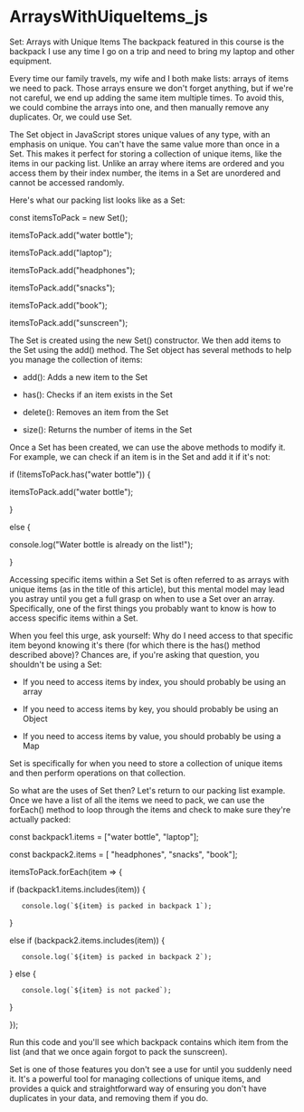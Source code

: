 # ArraysWithUiqueItems_js

Set: Arrays with Unique Items
The backpack featured in this course is the backpack I use any time I go on a trip and need to bring my laptop and other equipment.

Every time our family travels, my wife and I both make lists: arrays of items we need to pack. Those arrays ensure we don't forget anything, but if we're not careful, we end up adding the same item multiple times. To avoid this, we could combine the arrays into one, and then manually remove any duplicates. Or, we could use Set.

The Set object in JavaScript stores unique values of any type, with an emphasis on unique. You can't have the same value more than once in a Set. This makes it perfect for storing a collection of unique items, like the items in our packing list. Unlike an array where items are ordered and you access them by their index number, the items in a Set are unordered and cannot be accessed randomly.

Here's what our packing list looks like as a Set:



const itemsToPack = new Set();


itemsToPack.add("water bottle");


itemsToPack.add("laptop");


itemsToPack.add("headphones");


itemsToPack.add("snacks");


itemsToPack.add("book");


itemsToPack.add("sunscreen");



The Set is created using the new Set() constructor. We then add items to the Set using the add() method. The Set object has several methods to help you manage the collection of items:

- add(): Adds a new item to the Set

- has(): Checks if an item exists in the Set

- delete(): Removes an item from the Set

- size(): Returns the number of items in the Set

Once a Set has been created, we can use the above methods to modify it. For example, we can check if an item is in the Set and add it if it's not:




if (!itemsToPack.has("water bottle")) {

 itemsToPack.add("water bottle");
 
}

else {

 console.log("Water bottle is already on the list!");
 
}



Accessing specific items within a Set 
Set is often referred to as arrays with unique items (as in the title of this article), but this mental model may lead you astray until you get a full grasp on when to use a Set over an array. Specifically, one of the first things you probably want to know is how to access specific items within a Set.

When you feel this urge, ask yourself: Why do I need access to that specific item beyond knowing it's there (for which there is the has() method described above)? Chances are, if you're asking that question, you shouldn't be using a Set:

- If you need to access items by index, you should probably be using an array

- If you need to access items by key, you should probably be using an Object

- If you need to access items by value, you should probably be using a Map

Set is specifically for when you need to store a collection of unique items and then perform operations on that collection.

So what are the uses of Set then? Let's return to our packing list example. Once we have a list of all the items we need to pack, we can use the forEach() method to loop through the items and check to make sure they're actually packed:




const backpack1.items = ["water bottle", "laptop"];

const backpack2.items = [ "headphones", "snacks", "book"];


itemsToPack.forEach(item => {

   if (backpack1.items.includes(item)) {
   
       console.log(`${item} is packed in backpack 1`);
       
   } 
   
   else if (backpack2.items.includes(item)) {
   
       console.log(`${item} is packed in backpack 2`);
       
   } else {
   
       console.log(`${item} is not packed`);
       
   }
   
});


Run this code and you'll see which backpack contains which item from the list (and that we once again forgot to pack the sunscreen).

Set is one of those features you don't see a use for until you suddenly need it. It's a powerful tool for managing collections of unique items, and provides a quick and straightforward way of ensuring you don't have duplicates in your data, and removing them if you do.
